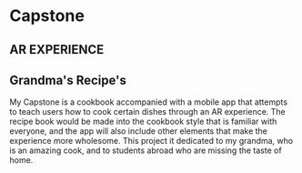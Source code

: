 # Capstone
## AR EXPERIENCE 
## Grandma's Recipe's
My Capstone is a cookbook accompanied with a mobile app that attempts to teach users how to cook certain dishes through an AR experience. The recipe book would be made into the cookbook style that is familiar with everyone, and the app will also include other elements that make the experience more wholesome. This project it dedicated to my grandma, who is an amazing cook, and to students abroad who are missing the taste of home.
